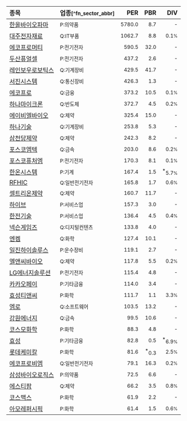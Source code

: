 | **종목** | **업종**<small>[^fn_sector_abbr]</small> | **PER** | **PBR** | **DIV** |
| :--- | :--- | --: | --: | --: |
| [한올바이오파마](/009420/) | <small>P:의약품</small> | <small>5780.0</small> | <small>8.7</small> | <small>-</small> |
| [대주전자재료](/078600/) | <small>Q:IT부품</small> | <small>1062.7</small> | <small>8.8</small> | <small>0.1<small>%</small></small> |
| [에코프로머티](/450080/) | <small>P:전기전자</small> | <small>590.5</small> | <small>32.0</small> | <small>-</small> |
| [두산퓨얼셀](/336260/) | <small>P:전기전자</small> | <small>437.2</small> | <small>2.6</small> | <small>-</small> |
| [레인보우로보틱스](/277810/) | <small>Q:기계장비</small> | <small>429.5</small> | <small>41.7</small> | <small>-</small> |
| [서진시스템](/178320/) | <small>Q:통신장비</small> | <small>426.3</small> | <small>1.3</small> | <small>-</small> |
| [에코프로](/086520/) | <small>Q:금융</small> | <small>373.2</small> | <small>10.5</small> | <small>0.1<small>%</small></small> |
| [하나마이크론](/067310/) | <small>Q:반도체</small> | <small>372.7</small> | <small>4.5</small> | <small>0.2<small>%</small></small> |
| [에이비엘바이오](/298380/) | <small>Q:제약</small> | <small>325.4</small> | <small>15.0</small> | <small>-</small> |
| [하나기술](/299030/) | <small>Q:기계장비</small> | <small>253.8</small> | <small>5.3</small> | <small>-</small> |
| [삼천당제약](/000250/) | <small>Q:제약</small> | <small>242.3</small> | <small>8.2</small> | <small>-</small> |
| [포스코엠텍](/009520/) | <small>Q:금속</small> | <small>203.0</small> | <small>8.6</small> | <small>0.2<small>%</small></small> |
| [포스코퓨처엠](/003670/) | <small>P:전기전자</small> | <small>170.3</small> | <small>8.1</small> | <small>0.1<small>%</small></small> |
| [한온시스템](/018880/) | <small>P:기계</small> | <small>167.4</small> | <small>1.5</small> | <sup>*</sup><small>5.7<small>%</small></small> |
| [RFHIC](/218410/) | <small>Q:일반전기전자</small> | <small>165.8</small> | <small>1.7</small> | <small>0.6<small>%</small></small> |
| [셀트리온제약](/068760/) | <small>Q:제약</small> | <small>160.7</small> | <small>11.7</small> | <small>-</small> |
| [하이브](/352820/) | <small>P:서비스업</small> | <small>157.3</small> | <small>3.0</small> | <small>-</small> |
| [한전기술](/052690/) | <small>P:서비스업</small> | <small>136.4</small> | <small>4.5</small> | <small>0.4<small>%</small></small> |
| [넥슨게임즈](/225570/) | <small>Q:디지털컨텐츠</small> | <small>133.8</small> | <small>4.0</small> | <small>-</small> |
| [엔켐](/348370/) | <small>Q:화학</small> | <small>127.4</small> | <small>10.1</small> | <small>-</small> |
| [일진하이솔루스](/271940/) | <small>P:운수장비</small> | <small>119.1</small> | <small>2.7</small> | <small>-</small> |
| [엘앤씨바이오](/290650/) | <small>Q:제약</small> | <small>117.8</small> | <small>5.5</small> | <small>0.2<small>%</small></small> |
| [LG에너지솔루션](/373220/) | <small>P:전기전자</small> | <small>115.4</small> | <small>4.8</small> | <small>-</small> |
| [카카오페이](/377300/) | <small>P:기타금융</small> | <small>114.0</small> | <small>3.4</small> | <small>-</small> |
| [효성티앤씨](/298020/) | <small>P:화학</small> | <small>111.7</small> | <small>1.1</small> | <small>3.3<small>%</small></small> |
| [엠로](/058970/) | <small>Q:소프트웨어</small> | <small>103.5</small> | <small>13.2</small> | <small>-</small> |
| [강원에너지](/114190/) | <small>Q:금속</small> | <small>99.5</small> | <small>10.6</small> | <small>-</small> |
| [코스모화학](/005420/) | <small>P:화학</small> | <small>88.3</small> | <small>4.8</small> | <small>-</small> |
| [효성](/004800/) | <small>P:기타금융</small> | <small>82.8</small> | <small>0.5</small> | <sup>*</sup><small>6.9<small>%</small></small> |
| [롯데케미칼](/011170/) | <small>P:화학</small> | <small>81.6</small> | <sup>*</sup><small>0.3</small> | <small>2.5<small>%</small></small> |
| [에코프로비엠](/247540/) | <small>Q:일반전기전자</small> | <small>79.1</small> | <small>16.3</small> | <small>0.2<small>%</small></small> |
| [삼성바이오로직스](/207940/) | <small>P:의약품</small> | <small>72.5</small> | <small>6.6</small> | <small>-</small> |
| [에스티팜](/237690/) | <small>Q:제약</small> | <small>66.2</small> | <small>3.5</small> | <small>0.8<small>%</small></small> |
| [코스맥스](/192820/) | <small>P:화학</small> | <small>61.9</small> | <small>2.2</small> | <small>-</small> |
| [아모레퍼시픽](/090430/) | <small>P:화학</small> | <small>61.4</small> | <small>1.5</small> | <small>0.6<small>%</small></small> |